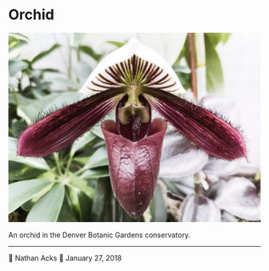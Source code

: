 # Orchid

![A white and deep purple, pitcher-shaped orchid flower](assets/3e9858739a46f9de86565a7d49525670.webp)

An orchid in the Denver Botanic Gardens conservatory.

- - - -

👤 Nathan Acks
📅 January 27, 2018
